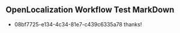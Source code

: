 ## OpenLocalization Workflow Test MarkDown
* 08bf7725-e134-4c34-81e7-c439c6335a78 thanks!

<!--HONumber=Sep16_HO1-->


